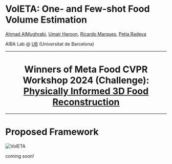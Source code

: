 # VolETA: One- and Few-shot Food Volume Estimation 

[Ahmad AlMughrabi](https://www.linkedin.com/in/amughrabi/), [Umair Haroon](https://www.linkedin.com/in/umair-haroon-8729611ab), [Ricardo Marques](https://www.linkedin.com/in/ricardo-marques-a3128847/), [Petia Radeva](https://www.linkedin.com/in/petia-radeva-71651334/)

AIBA Lab @ [UB](https://web.ub.edu/web/ub/) (Universitat de Barcelona)

-----

# <center> Winners of Meta Food CVPR Workshop 2024 (Challenge): [Physically Informed 3D Food Reconstruction](https://sites.google.com/view/cvpr-metafood-2024/challenge) </center>

-----

# Proposed Framework

![VolETA](https://github.com/umairharon/VolETA-MetaFood/assets/88880739/36a646eb-d2eb-4c2d-8995-47b223b61c49)


coming soon!
